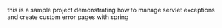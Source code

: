 this is a sample project demonstrating how to manage servlet exceptions and create custom error pages with spring
 
